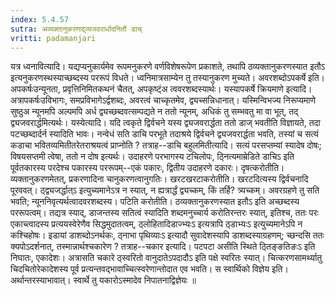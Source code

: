 ```yaml
---
index: 5.4.57
sutra: अव्यक्तानुकरणाद्द्व्यजवरार्धादनितौ डाच्
vritti: padamanjari
---
```


 यत्र ध्वनावित्यादि। यद्यप्यनुकार्यमेव रूपमनुकरणे वर्णविशेषरूपेण प्रकाशते, तथापि ठव्यक्तानुकरणस्यात इतौऽ इत्यनुकरणस्थस्याच्छब्दस्य पररूपं विधते। ध्वनिमात्रसाम्येन तु तस्यानुकरण मुच्यते। अवरशब्दोऽपकर्षे इति। अपकर्षःउन्यूनता, प्रवृत्तिनिमितकथनं चैतत्, अपकृष्ट्ंअ त्ववरशब्दस्यार्थः। यस्यापकर्षे क्रियमाणे इत्यादि। अत्रापकर्षःउविभागः, समप्रविभागेऽर्द्वशब्दः, अवरत्वं चाच्कृतमेव, द्व्यच्सन्निधानात्। यस्मिन्विभज्य निरूप्यमाणे सुष्ठुअ न्यूनमपि अल्पमपि अर्ध द्व्यच्छब्दवत्सम्पद्यते न ततो न्यूनम्, अधिकं तु सम्भवतु मा वा भूत्, तद् द्व्यजवरार्द्धमित्यर्थः। यस्येत्यादि। यदि त्वकृते द्विर्वचने यस्य द्व्यजवरार्द्धता ततो डाज् भवतीति विज्ञायते, तदा पटच्छब्दार्दर्न स्यादिति भावः। नन्वेधं सति डाचि परभूते तदाश्रये द्विर्वचने द्व्यजवरार्द्धता भवति, तस्यां च सत्यं कडाचा भवितव्यमितीतरेतराश्रयत्वं प्राप्नोति ? तत्राह--डाचि बहुलमितीत्यादि। सत्यं परसप्तम्यां स्यादेष दोषः; विषयसप्तमी त्वेषा, ततो न दोष इत्यर्थः। उदाहरणे परभागस्य टचिलोपः, ठ्नित्यमाम्रेडिते डाचिऽ इति पूर्वतकारस्य परदेश्च पकारस्य पररूपम्--एकं पकारः, द्वितीय उदाहरणे दकारः। दृषत्करोतीति। व्यक्तानुकरणमेतत्, प्रकरणादिना चानुकरणत्वानुगतिः। खरटखरटाकरोतीति। खरटदित्यस्य द्विर्वचनादि पूरववत्। ठ्द्व्यजर्द्धात्ऽ इत्युच्यमानेऽत्र न स्यात्, न ह्यत्रार्द्धं द्व्यच्कम्, किं तर्हि? त्र्यच्कम्। अवरग्रहणे तु सति भवति; न्यूननिवृत्यर्थत्वादवरशब्दस्य। पटिति करोतीति। ठव्यक्तानुकरणस्यात इतौऽ इति अच्छब्दस्य पररूपत्वम्। तद्यत्र स्याद्, डाजन्तस्य सतित्वं स्यादिति शब्दमनुच्चार्य करोतिरन्तरः स्यात्, इतिश्च, ततः परः एकाच्त्वादस्य प्रत्ययस्वेरेणैव सिद्धमुदातत्वम्, ठ्लोहितादिडाज्भ्यःऽ इत्यत्रापि ठ्डाभ्यःऽ इत्युच्यमानेऽपि न कश्चिहोषः। इडायां डाशब्दोऽनर्थकः, ठ्नाभा पृथिव्याःऽ इत्यादौ सुवादेशस्यापि डाशब्दस्याग्रहणम्; च्छन्दसि ततः क्यपोऽदर्शनात्, तस्मान्नार्थश्चकारेण ? तत्राह--चकार इत्यादि। पटपटा असीति स्थिते ठ्तिङ्ङतिङःऽ इति निघातः, एकादेशः। अत्रासति चकारे ठ्स्वरितो वानुदातेऽपदादौऽ इति पक्षे स्वरितः स्यात्। चित्करणसामर्थ्यातु चिदचितोरेकादेशस्य पूर्व प्रत्यन्तवद्भावाच्चित्स्वरेणान्तोदात एव भवति। स स्वार्थिको विज्ञेय इति। अर्थान्तरस्याभावात्। स्वार्थे तु यकारोऽस्मादेव निपातनाद्विज्ञेयः ॥